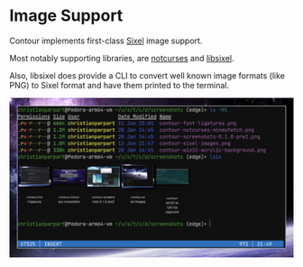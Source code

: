 # Image Support

Contour implements first-class [Sixel](https://en.wikipedia.org/wiki/Sixel) image support.

Most notably supporting libraries,
are [notcurses](git@github.com:dankamongmen/notcurses.git)
and [libsixel](https://github.com/libsixel/libsixel).

Also, libsixel does provide a CLI to convert well known image formats (like PNG)
to Sixel format and have them printed to the terminal.

![sixel-demo](../screenshots/contour-lsix.png)

